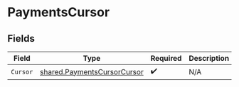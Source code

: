 # PaymentsCursor


## Fields

| Field                                                                             | Type                                                                              | Required                                                                          | Description                                                                       |
| --------------------------------------------------------------------------------- | --------------------------------------------------------------------------------- | --------------------------------------------------------------------------------- | --------------------------------------------------------------------------------- |
| `Cursor`                                                                          | [shared.PaymentsCursorCursor](../../../pkg/models/shared/paymentscursorcursor.md) | :heavy_check_mark:                                                                | N/A                                                                               |